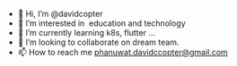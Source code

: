 - 👋 Hi, I’m @davidcopter
- 👀 I’m interested in  education and technology
- 🌱 I’m currently learning k8s, flutter ...
- 💞️ I’m looking to collaborate on dream team.
- 📫 How to reach me phanuwat.davidccopter@gmail.com

<!---
davidcopter/davidcopter is a ✨ special ✨ repository because its `README.md` (this file) appears on your GitHub profile.
You can click the Preview link to take a look at your changes.
--->
